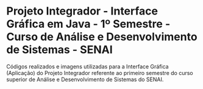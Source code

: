 # Projeto Integrador - Interface Gráfica em Java - 1º Semestre - Curso de Análise e Desenvolvimento de Sistemas - SENAI
Códigos realizados e imagens utilizadas para a Interface Gráfica (Aplicação) do Projeto Integrador referente ao primeiro semestre do curso superior de Análise e Desenvolvimento de Sistemas do SENAI.
